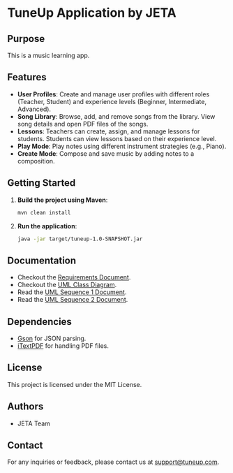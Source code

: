 # TuneUp Application by JETA

## Purpose

This is a music learning app.

## Features

- **User Profiles**: Create and manage user profiles with different roles (Teacher, Student) and experience levels (Beginner, Intermediate, Advanced).
- **Song Library**: Browse, add, and remove songs from the library. View song details and open PDF files of the songs.
- **Lessons**: Teachers can create, assign, and manage lessons for students. Students can view lessons based on their experience level.
- **Play Mode**: Play notes using different instrument strategies (e.g., Piano).
- **Create Mode**: Compose and save music by adding notes to a composition.

## Getting Started

1. **Build the project using Maven**:
    ```sh
    mvn clean install
    ```

2. **Run the application**:
    ```sh
    java -jar target/tuneup-1.0-SNAPSHOT.jar
    ```

## Documentation

- Checkout the [Requirements Document](https://github.com/allanpaiz/JETA/blob/main/docs/specification_doc.pdf).
- Checkout the [UML Class Diagram](https://github.com/allanpaiz/JETA/blob/main/docs/UML_class_diagram.pdf).
- Read the [UML Sequence 1 Document](https://github.com/allanpaiz/JETA/blob/main/docs/UML_Sequence_1.pdf).
- Read the [UML Sequence 2 Document](https://github.com/allanpaiz/JETA/blob/main/docs/UML_Sequence_2.pdf).


## Dependencies
- [Gson](https://github.com/google/gson) for JSON parsing.
- [iTextPDF](https://itextpdf.com/en) for handling PDF files.

## License
This project is licensed under the MIT License.

## Authors
- JETA Team

## Contact
For any inquiries or feedback, please contact us at [support@tuneup.com](mailto:support@tuneup.com).
